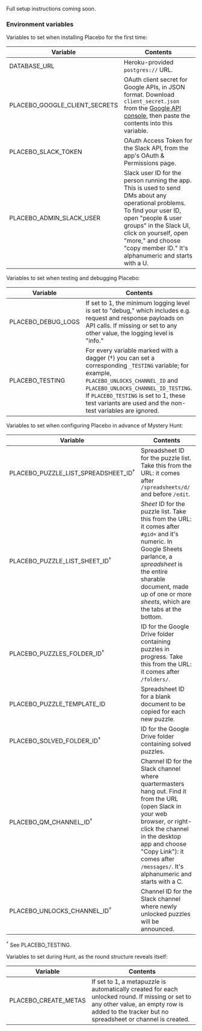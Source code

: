 Full setup instructions coming soon.

### Environment variables

Variables to set when installing Placebo for the first time:

Variable | Contents
--- | ---
DATABASE_URL | Heroku-provided `postgres://` URL.
PLACEBO_GOOGLE_CLIENT_SECRETS | OAuth client secret for Google APIs, in JSON format. Download `client_secret.json` from the [Google API console], then paste the contents into this variable.
PLACEBO_SLACK_TOKEN | OAuth Access Token for the Slack API, from the app's OAuth & Permissions page.
PLACEBO_ADMIN_SLACK_USER | Slack user ID for the person running the app. This is used to send DMs about any operational problems. To find your user ID, open "people & user groups" in the Slack UI, click on yourself, open "more," and choose "copy member ID." It's alphanumeric and starts with a U. 

Variables to set when testing and debugging Placebo:

Variable | Contents
--- | ---
PLACEBO_DEBUG_LOGS | If set to 1, the minimum logging level is set to "debug," which includes e.g. request and response payloads on API calls. If missing or set to any other value, the logging level is "info."
PLACEBO_TESTING | For every variable marked with a dagger (†) you can set a corresponding `_TESTING` variable; for example, `PLACEBO_UNLOCKS_CHANNEL_ID` and `PLACEBO_UNLOCKS_CHANNEL_ID_TESTING`. If `PLACEBO_TESTING` is set to 1, these test variants are used and the non-test variables are ignored.

Variables to set when configuring Placebo in advance of Mystery Hunt:

Variable | Contents
--- | ---
PLACEBO_PUZZLE_LIST_SPREADSHEET_ID<sup>†</sup> | Spreadsheet ID for the puzzle list. Take this from the URL: it comes after `/spreadsheets/d/` and before `/edit`.
PLACEBO_PUZZLE_LIST_SHEET_ID<sup>†</sup> | _Sheet_ ID for the puzzle list. Take this from the URL: it comes after `#gid=` and it's numeric. In Google Sheets parlance, a _spreadsheet_ is the entire sharable document, made up of one or more _sheets_, which are the tabs at the bottom.
PLACEBO_PUZZLES_FOLDER_ID<sup>†</sup> | ID for the Google Drive folder containing puzzles in progress. Take this from the URL: it comes after `/folders/`.
PLACEBO_PUZZLE_TEMPLATE_ID | Spreadsheet ID for a blank document to be copied for each new puzzle.
PLACEBO_SOLVED_FOLDER_ID<sup>†</sup> | ID for the Google Drive folder containing solved puzzles.
PLACEBO_QM_CHANNEL_ID<sup>†</sup> | Channel ID for the Slack channel where quartermasters hang out. Find it from the URL (open Slack in your web browser, or right-click the channel in the desktop app and choose "Copy Link"): it comes after `/messages/`. It's alphanumeric and starts with a C.
PLACEBO_UNLOCKS_CHANNEL_ID<sup>†</sup> | Channel ID for the Slack channel where newly unlocked puzzles will be announced.

<sup>†</sup> See PLACEBO_TESTING.

Variables to set during Hunt, as the round structure reveals itself:

Variable | Contents
--- | ---
PLACEBO_CREATE_METAS | If set to 1, a metapuzzle is automatically created for each unlocked round. If missing or set to any other value, an empty row is added to the tracker but no spreadsheet or channel is created. 

[Google API console]: https://console.developers.google.com/apis/credentials